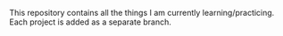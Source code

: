 This repository contains all the things I am currently learning/practicing.
Each project is added as a separate branch.
